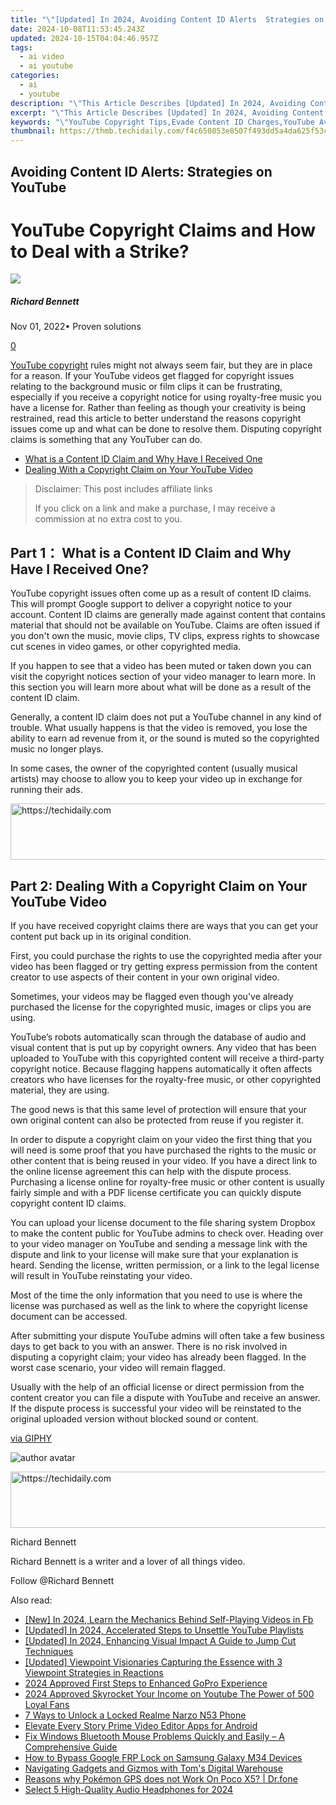 ```yaml
---
title: "\"[Updated] In 2024, Avoiding Content ID Alerts  Strategies on YouTube\""
date: 2024-10-08T11:53:45.243Z
updated: 2024-10-15T04:04:46.957Z
tags:
  - ai video
  - ai youtube
categories:
  - ai
  - youtube
description: "\"This Article Describes [Updated] In 2024, Avoiding Content ID Alerts: Strategies on YouTube\""
excerpt: "\"This Article Describes [Updated] In 2024, Avoiding Content ID Alerts: Strategies on YouTube\""
keywords: "\"YouTube Copyright Tips,Evade Content ID Charges,YouTube Avoid Claims,Safeguard From Copyright Alerts,Strategies: YouTube IPR,YouTube Warning Prevention,Bypass Copyright on YouTube\""
thumbnail: https://thmb.techidaily.com/f4c650853e8507f493dd5a4da625f53ce5ecb8f26fcbb71888c8a6af3708b00c.jpg
---
```


## Avoiding Content ID Alerts: Strategies on YouTube

# YouTube Copyright Claims and How to Deal with a Strike?

![](https://images.wondershare.com/filmora/article-images/richard-bennett.jpg)

##### Richard Bennett

 Nov 01, 2022• Proven solutions

[0](#commentsBoxSeoTemplate)

[YouTube copyright](https://tools.techidaily.com/wondershare/filmora/download/) rules might not always seem fair, but they are in place for a reason. If your YouTube videos get flagged for copyright issues relating to the background music or film clips it can be frustrating, especially if you receive a copyright notice for using royalty-free music you have a license for. Rather than feeling as though your creativity is being restrained, read this article to better understand the reasons copyright issues come up and what can be done to resolve them. Disputing copyright claims is something that any YouTuber can do.

* [What is a Content ID Claim and Why Have I Received One](#part1)
* [Dealing With a Copyright Claim on Your YouTube Video](#part2)

>  Disclaimer: This post includes affiliate links
>
>  If you click on a link and make a purchase, I may receive a commission at no extra cost to you.
>

## Part 1： What is a Content ID Claim and Why Have I Received One?

YouTube copyright issues often come up as a result of content ID claims. This will prompt Google support to deliver a copyright notice to your account. Content ID claims are generally made against content that contains material that should not be available on YouTube. Claims are often issued if you don't own the music, movie clips, TV clips, express rights to showcase cut scenes in video games, or other copyrighted media.

If you happen to see that a video has been muted or taken down you can visit the copyright notices section of your video manager to learn more. In this section you will learn more about what will be done as a result of the content ID claim.

Generally, a content ID claim does not put a YouTube channel in any kind of trouble. What usually happens is that the video is removed, you lose the ability to earn ad revenue from it, or the sound is muted so the copyrighted music no longer plays.

In some cases, the owner of the copyrighted content (usually musical artists) may choose to allow you to keep your video up in exchange for running their ads.

<!-- affiliate ads begin -->
<a href="https://dhgate.sjv.io/c/5597632/2106658/12108" target="_top" id="2106658">
  <img src="//a.impactradius-go.com/display-ad/12108-2106658" border="0" alt="https://techidaily.com" width="728" height="90"/>
</a>
<img height="0" width="0" src="https://dhgate.sjv.io/i/5597632/2106658/12108" style="position:absolute;visibility:hidden;" border="0" />
<!-- affiliate ads end -->

## Part 2: Dealing With a Copyright Claim on Your YouTube Video

If you have received copyright claims there are ways that you can get your content put back up in its original condition.

First, you could purchase the rights to use the copyrighted media after your video has been flagged or try getting express permission from the content creator to use aspects of their content in your own original video.

Sometimes, your videos may be flagged even though you've already purchased the license for the copyrighted music, images or clips you are using.

YouTube’s robots automatically scan through the database of audio and visual content that is put up by copyright owners. Any video that has been uploaded to YouTube with this copyrighted content will receive a third-party copyright notice. Because flagging happens automatically it often affects creators who have licenses for the royalty-free music, or other copyrighted material, they are using.

The good news is that this same level of protection will ensure that your own original content can also be protected from reuse if you register it.

In order to dispute a copyright claim on your video the first thing that you will need is some proof that you have purchased the rights to the music or other content that is being reused in your video. If you have a direct link to the online license agreement this can help with the dispute process. Purchasing a license online for royalty-free music or other content is usually fairly simple and with a PDF license certificate you can quickly dispute copyright content ID claims.

You can upload your license document to the file sharing system Dropbox to make the content public for YouTube admins to check over. Heading over to your video manager on YouTube and sending a message link with the dispute and link to your license will make sure that your explanation is heard. Sending the license, written permission, or a link to the legal license will result in YouTube reinstating your video.

Most of the time the only information that you need to use is where the license was purchased as well as the link to where the copyright license document can be accessed.

After submitting your dispute YouTube admins will often take a few business days to get back to you with an answer. There is no risk involved in disputing a copyright claim; your video has already been flagged. In the worst case scenario, your video will remain flagged.

Usually with the help of an official license or direct permission from the content creator you can file a dispute with YouTube and receive an answer. If the dispute process is successful your video will be reinstated to the original uploaded version without blocked sound or content.

[via GIPHY](https://giphy.com/gifs/ooc-loki-gif-hooray-jivfl42uReUz6)

![author avatar](https://images.wondershare.com/filmora/article-images/richard-bennett.jpg)

<!-- affiliate ads begin -->
<a href="https://appsumo.8odi.net/c/5597632/2123737/7443" target="_top" id="2123737">
  <img src="//a.impactradius-go.com/display-ad/7443-2123737" border="0" alt="https://techidaily.com" width="728" height="90"/>
</a>
<img height="0" width="0" src="https://appsumo.8odi.net/i/5597632/2123737/7443" style="position:absolute;visibility:hidden;" border="0" />
<!-- affiliate ads end -->

Richard Bennett

Richard Bennett is a writer and a lover of all things video.

Follow @Richard Bennett

<ins class="adsbygoogle"
     style="display:block"
     data-ad-format="autorelaxed"
     data-ad-client="ca-pub-7571918770474297"
     data-ad-slot="1223367746"></ins>

<ins class="adsbygoogle"
     style="display:block"
     data-ad-client="ca-pub-7571918770474297"
     data-ad-slot="8358498916"
     data-ad-format="auto"
     data-full-width-responsive="true"></ins>

<span class="atpl-alsoreadstyle">Also read:</span>
<div><ul>
<li><a href="https://facebook-video-files.techidaily.com/new-in-2024-learn-the-mechanics-behind-self-playing-videos-in-fb/"><u>[New] In 2024, Learn the Mechanics Behind Self-Playing Videos in Fb</u></a></li>
<li><a href="https://youtube-sure.techidaily.com/ed-in-2024-accelerated-steps-to-unsettle-youtube-playlists/"><u>[Updated] In 2024, Accelerated Steps to Unsettle YouTube Playlists</u></a></li>
<li><a href="https://youtube-sure.techidaily.com/ed-in-2024-enhancing-visual-impact-a-guide-to-jump-cut-techniques/"><u>[Updated] In 2024, Enhancing Visual Impact A Guide to Jump Cut Techniques</u></a></li>
<li><a href="https://facebook-video-share.techidaily.com/updated-viewpoint-visionaries-capturing-the-essence-with-3-viewpoint-strategies-in-reactions/"><u>[Updated] Viewpoint Visionaries Capturing the Essence with 3 Viewpoint Strategies in Reactions</u></a></li>
<li><a href="https://some-techniques.techidaily.com/2024-approved-first-steps-to-enhanced-gopro-experience/"><u>2024 Approved First Steps to Enhanced GoPro Experience</u></a></li>
<li><a href="https://youtube-sure.techidaily.com/approved-skyrocket-your-income-on-youtube-the-power-of-500-loyal-fans/"><u>2024 Approved Skyrocket Your Income on Youtube The Power of 500 Loyal Fans</u></a></li>
<li><a href="https://easy-unlock-android.techidaily.com/7-ways-to-unlock-a-locked-realme-narzo-n53-phone-by-drfone-android/"><u>7 Ways to Unlock a Locked Realme Narzo N53 Phone</u></a></li>
<li><a href="https://youtube-sure.techidaily.com/te-every-story-prime-video-editor-apps-for-android/"><u>Elevate Every Story Prime Video Editor Apps for Android</u></a></li>
<li><a href="https://common-error.techidaily.com/fix-windows-bluetooth-mouse-problems-quickly-and-easily-a-comprehensive-guide/"><u>Fix Windows Bluetooth Mouse Problems Quickly and Easily – A Comprehensive Guide</u></a></li>
<li><a href="https://android-frp.techidaily.com/how-to-bypass-google-frp-lock-on-samsung-galaxy-m34-devices-by-drfone-android/"><u>How to Bypass Google FRP Lock on Samsung Galaxy M34 Devices</u></a></li>
<li><a href="https://hardware-tips.techidaily.com/navigating-gadgets-and-gizmos-with-toms-digital-warehouse/"><u>Navigating Gadgets and Gizmos with Tom's Digital Warehouse</u></a></li>
<li><a href="https://pokemon-go-android.techidaily.com/reasons-why-pokemon-gps-does-not-work-on-poco-x5-drfone-by-drfone-virtual-android/"><u>Reasons why Pokémon GPS does not Work On Poco X5? | Dr.fone</u></a></li>
<li><a href="https://youtube-sure.techidaily.com/t-5-high-quality-audio-headphones-for-2024/"><u>Select 5 High-Quality Audio Headphones for 2024</u></a></li>
</ul></div>


